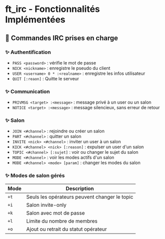 # ft_irc - Fonctionnalités Implémentées

## 🔢 Commandes IRC prises en charge

### ✨ Authentification
- `PASS <password>` : vérifie le mot de passe
- `NICK <nickname>` : enregistre le pseudo du client
- `USER <username> 0 * :<realname>` : enregistre les infos utilisateur
- `QUIT [:reaon]` : Quitte le serveur

### ✨ Communication
- `PRIVMSG <target> :<message>` : message privé à un user ou un salon
- `NOTICE <target> :<message>` : message silencieux, sans erreur de retour

### ✨ Salon
- `JOIN <#channel>` : rejoindre ou créer un salon
- `PART <#channel>` : quitter un salon
- `INVITE <nick> <#channel>` : inviter un user à un salon
- `KICK <#channel> <nick> [:reason]` : expulser un user d'un salon
- `TOPIC <#channel> [:sujet]` : voir ou changer le sujet du salon
- `MODE <#channel>` : voir les modes actifs d'un salon
- `MODE <#channel> <mode> [param]` : changer les modes du salon

### ✨ Modes de salon gérés
| Mode | Description |
|------|-------------|
| `+t` | Seuls les opérateurs peuvent changer le topic |
| `+i` | Salon invite-only |
| `+k` | Salon avec mot de passe |
| `+l` | Limite du nombre de membres |
| `+o` | Ajout ou retrait du statut opérateur |
